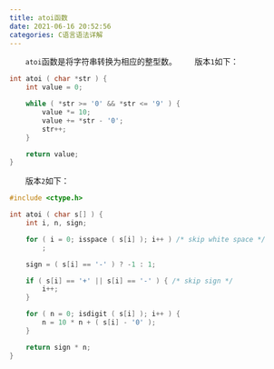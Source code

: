 ```yaml
---
title: atoi函数
date: 2021-06-16 20:52:56
categories: C语言语法详解
---
```

&emsp;&emsp;`atoi`函数是将字符串转换为相应的整型数。<!--more-->
&emsp;&emsp;版本`1`如下：

``` cpp
int atoi ( char *str ) {
    int value = 0;

    while ( *str >= '0' && *str <= '9' ) {
        value *= 10;
        value += *str - '0';
        str++;
    }

    return value;
}
```

&emsp;&emsp;版本`2`如下：

``` cpp
#include <ctype.h>

int atoi ( char s[] ) {
    int i, n, sign;

    for ( i = 0; isspace ( s[i] ); i++ ) /* skip white space */
        ;

    sign = ( s[i] == '-' ) ? -1 : 1;

    if ( s[i] == '+' || s[i] == '-' ) { /* skip sign */
        i++;
    }

    for ( n = 0; isdigit ( s[i] ); i++ ) {
        n = 10 * n + ( s[i] - '0' );
    }

    return sign * n;
}
```